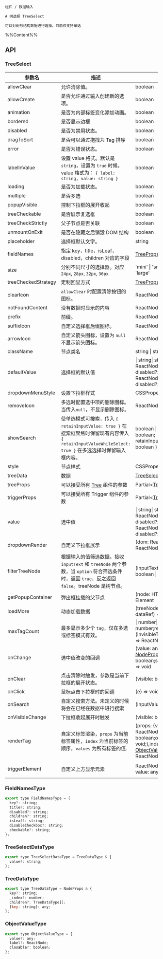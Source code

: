 `````
组件 / 数据输入

# 树选择 TreeSelect

可以对树形结构数据进行选择。目前仅支持单选
`````

%%Content%%

## API

### TreeSelect

|参数名|描述|类型|默认值|版本|
|---|---|---|---|---|
|allowClear|允许清除值。|boolean |`-`|-|
|allowCreate|是否允许通过输入创建新的选项。|boolean |`-`|2.13.0|
|animation|是否为内部标签变化添加动画。|boolean |`true`|2.15.0|
|bordered|是否显示边框|boolean |`true`|-|
|disabled|是否为禁用状态。|boolean |`-`|-|
|dragToSort|是否可以通过拖拽为 Tag 排序|boolean |`-`|2.27.0|
|error|是否为错误状态。|boolean |`-`|-|
|labelInValue|设置 value 格式。默认是 `string`，设置为 `true` 时候，value 格式为： `{ label: string, value: string }`|boolean |`-`|-|
|loading|是否为加载状态。|boolean |`-`|-|
|multiple|是否多选|boolean |`-`|-|
|popupVisible|控制下拉框的展开收起|boolean |`-`|-|
|treeCheckable|是否展示复选框|boolean |`-`|-|
|treeCheckStrictly|父子节点是否关联|boolean |`-`|-|
|unmountOnExit|是否在隐藏之后销毁 DOM 结构|boolean |`-`|-|
|placeholder|选择框默认文字。|string |`-`|-|
|fieldNames|指定 key，title，isLeaf，disabled，children 对应的字段|[TreeProps](tree#tree)['fieldNames'] |`DefaultFieldNames`|2.11.0|
|size|分别不同尺寸的选择器。对应 `24px`, `28px`, `32px`, `36px`|'mini' \| 'small' \| 'default' \| 'large' |`-`|-|
|treeCheckedStrategy|定制回显方式|[TreeProps](tree#tree)['checkedStrategy'] |`all`|-|
|clearIcon|`allowClear` 时配置清除按钮的图标。|ReactNode |`-`|2.26.0|
|notFoundContent|没有数据时显示的内容|ReactNode |`-`|-|
|prefix|前缀。|ReactNode |`-`|2.11.0|
|suffixIcon|自定义选择框后缀图标。|ReactNode |`-`|-|
|arrowIcon|自定义箭头图标，设置为 `null` 不显示箭头图标。|ReactNode \| null |`-`|-|
|className|节点类名|string \| string[] |`-`|-|
|defaultValue|选择框的默认值|\| string\| string[]\| { label: ReactNode; value: string; disabled?: boolean }\| { label: ReactNode; value: string; disabled?: boolean }[] |`-`|-|
|dropdownMenuStyle|设置下拉框样式|CSSProperties |`-`|2.3.0|
|removeIcon|多选时配置选中项的删除图标。当传入`null`，不显示删除图标。|ReactNode \| null |`-`|-|
|showSearch|使单选模式可搜索，传入 `{ retainInputValue: true }` 在搜索框聚焦时保留现有内容传入 `{ retainInputValueWhileSelect: true }` 在多选选择时保留输入框内容。|boolean \| { retainInputValue?: boolean; retainInputValueWhileSelect?: boolean } |`-`|-|
|style|节点样式|CSSProperties |`-`|-|
|treeData|数据|[TreeSelectDataType](#treeselectdatatype)[] |`-`|-|
|treeProps|可以接受所有 [Tree](/react/components/tree) 组件的参数|Partial&lt;[TreeProps](tree#tree)&gt; |`-`|-|
|triggerProps|可以接受所有 Trigger 组件的参数|Partial&lt;[TriggerProps](trigger#trigger)&gt; |`-`|-|
|value|选中值|\| string\| string[]\| { label: ReactNode; value: string; disabled?: boolean }\| { label: ReactNode; value: string; disabled?: boolean }[] |`-`|-|
|dropdownRender|自定义下拉框展示|(dom: ReactNode) => ReactNode |`-`|2.3.0|
|filterTreeNode|根据输入的值筛选数据。接收 `inputText` 和 `treeNode` 两个参数，当 `option` 符合筛选条件时，返回 `true`，反之返回 `false`。treeNode 是树节点。|(inputText, treeNode: any) => boolean \| void |`-`|-|
|getPopupContainer|弹出框挂载的父节点|(node: HTMLElement) => Element |`-`|-|
|loadMore|动态加载数据|(treeNode: [NodeProps](tree#treenode), dataRef) => void |`-`|-|
|maxTagCount|最多显示多少个 `tag`，仅在多选或标签模式有效。|\| number\| {count: number;render?: (invisibleTagCount: number) => ReactNode;} |`-`|Object type in 2.37.0|
|onChange|选中值改变的回调|(value: any,extra: {trigger?: [NodeProps](tree#treenode);checked?: boolean;selected?: boolean;}) => void |`-`|`extra` in `2.29.0`|
|onClear|点击清除时触发，参数是当前下拉框的展开状态。|(visible: boolean) => void |`-`|-|
|onClick|鼠标点击下拉框时的回调|(e) => void |`-`|-|
|onSearch|自定义搜索方法。未定义的时候将会在已经在数据中进行搜索|(inputValue: string) => void |`-`|-|
|onVisibleChange|下拉框收起展开时触发|(visible: boolean) => void |`-`|-|
|renderTag|自定义标签渲染，`props` 为当前标签属性，`index` 为当前标签的顺序，`values` 为所有标签的值.|(props: {value: any;label: ReactNode;closable: boolean;onClose: (event) => void;},index: number,values: [ObjectValueType](#objectvaluetype)[]) => ReactNode |`-`|index、values added in 2.15.0|
|triggerElement|自定义上方显示元素|ReactNode \| ((params: { value: any }) => ReactNode) |`-`|`() => ReactNode` in 2.31.0|

### FieldNamesType

```js
export type FieldNamesType = {
  key?: string;
  title?: string;
  disabled?: string;
  children?: string;
  isLeaf?: string;
  disableCheckbox?: string;
  checkable?: string;
};
```

### TreeSelectDataType

```js
export type TreeSelectDataType = TreeDataType & {
  value?: string;
};
```

### TreeDataType

```js
export type TreeDataType = NodeProps & {
  key?: string;
  _index?: number;
  children?: TreeDataType[];
  [key: string]: any;
};
```

### ObjectValueType

```js
export type ObjectValueType = {
  value?: any;
  label?: ReactNode;
  closable?: boolean;
};
```
